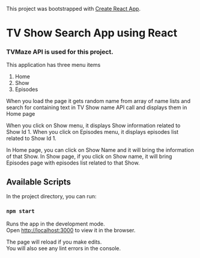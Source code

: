 This project was bootstrapped with [Create React App](https://github.com/facebook/create-react-app).
# TV Show Search App using React
### TVMaze API is used for this project.
This application has three menu items
1. Home
2. Show
3. Episodes

When you load the page it gets random name from array of name lists and search for containing text in TV Show name API call and displays them in Home page

When you click on Show menu, it displays Show information related to Show Id 1.
When you click on Episodes menu, it displays episodes list related to Show Id 1.

In Home page, you can click on Show Name and it will bring the information of that Show.
In Show page, if you click on Show name, it will bring Episodes page with episodes list related to that Show.

## Available Scripts

In the project directory, you can run:

### `npm start`

Runs the app in the development mode.<br>
Open [http://localhost:3000](http://localhost:3000) to view it in the browser.

The page will reload if you make edits.<br>
You will also see any lint errors in the console.

